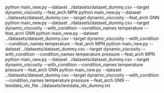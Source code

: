 python main_new.py --dataset ../datasets/dataset_dummy.csv --target dynamic_viscosity --feat_arch MPN
python main_new.py --dataset ../datasets/dataset_dummy.csv --target dynamic_viscosity --feat_arch GNN
python main_new.py --dataset ../datasets/dataset_dummy.csv --target dynamic_viscosity --with_condition --condition_names temperature --feat_arch GNN
python main_new.py --dataset ../datasets/dataset_dummy.csv --target dynamic_viscosity --with_condition --condition_names temperature --feat_arch MPN
python main_new.py --dataset ../datasets/dataset_dummy.csv --target dynamic_viscosity --with_condition --condition_names temperature pressure --feat_arch MPN
python main_new.py --dataset ../datasets/dataset_dummy.csv --target dynamic_viscosity --with_condition --condition_names temperature pressure --feat_arch GNN
python main_new.py --dataset ../datasets/dataset_dummy.csv --target dynamic_viscosity --with_condition --condition_names temperature pressure --feat_arch GNN --testdata_idx_file ../datasets/testdata_idx_dummy.txt